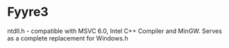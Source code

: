 # Fyyre3
ntdll.h - compatible with MSVC 6.0, Intel C++ Compiler and MinGW. Serves as a complete replacement for Windows.h
